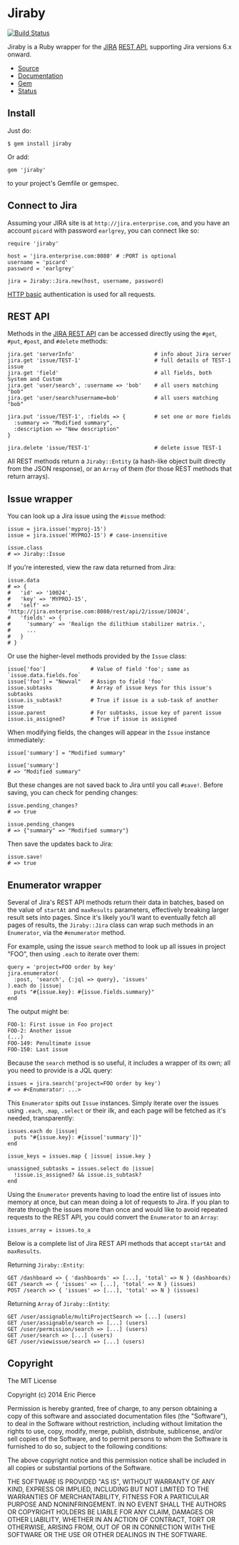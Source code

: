 Jiraby
======
[![Build Status](https://secure.travis-ci.org/a-e/jiraby.png?branch=dev)](http://travis-ci.org/a-e/jiraby)

Jiraby is a Ruby wrapper for the [JIRA](http://www.atlassian.com/JIRA)
[REST API](https://docs.atlassian.com/jira/REST/latest/), supporting Jira
versions 6.x onward.

- [Source](https://github.com/a-e/jiraby)
- [Documentation](http://rubydoc.info/github/a-e/jiraby/master/frames)
- [Gem](http://rubygems.org/gems/jiraby)
- [Status](https://travis-ci.org/a-e/jiraby)


Install
-------

Just do:

    $ gem install jiraby

Or add:

    gem 'jiraby'

to your project's Gemfile or gemspec.


Connect to Jira
---------------

Assuming your JIRA site is at `http://jira.enterprise.com`, and you have
an account `picard` with password `earlgrey`, you can connect like so:

    require 'jiraby'

    host = 'jira.enterprise.com:8080' # :PORT is optional
    username = 'picard'
    password = 'earlgrey'

    jira = Jiraby::Jira.new(host, username, password)

[HTTP basic](http://en.wikipedia.org/wiki/Basic_access_authentication)
authentication is used for all requests.


REST API
--------

Methods in the [JIRA REST API](https://docs.atlassian.com/jira/REST/6.2/) can be
accessed directly using the `#get`, `#put`, `#post`, and `#delete` methods:

    jira.get 'serverInfo'                         # info about Jira server
    jira.get 'issue/TEST-1'                       # full details of TEST-1 issue
    jira.get 'field'                              # all fields, both System and Custom
    jira.get 'user/search', :username => 'bob'    # all users matching "bob"
    jira.get 'user/search?username=bob'           # all users matching "bob"

    jira.put 'issue/TEST-1', :fields => {         # set one or more fields
      :summary => "Modified summary",
      :description => "New description"
    }

    jira.delete 'issue/TEST-1'                    # delete issue TEST-1

All REST methods return a `Jiraby::Entity` (a hash-like object built directly from
the JSON response), or an `Array` of them (for those REST methods that return arrays).


Issue wrapper
-------------

You can look up a Jira issue using the `#issue` method:

    issue = jira.issue('myproj-15')
    issue = jira.issue('MYPROJ-15') # case-insensitive

    issue.class
    # => Jiraby::Issue

If you're interested, view the raw data returned from Jira:

    issue.data
    # => {
    #   'id' => '10024',
    #   'key' => 'MYPROJ-15',
    #   'self' => 'http://jira.enterprise.com:8080/rest/api/2/issue/10024',
    #   'fields' => {
    #     'summary' => 'Realign the dilithium stabilizer matrix.',
    #     ...
    #   }
    # }

Or use the higher-level methods provided by the `Issue` class:

    issue['foo']              # Value of field 'foo'; same as `issue.data.fields.foo`
    issue['foo'] = "Newval"   # Assign to field 'foo'
    issue.subtasks            # Array of issue keys for this issue's subtasks
    issue.is_subtask?         # True if issue is a sub-task of another issue
    issue.parent              # For subtasks, issue key of parent issue
    issue.is_assigned?        # True if issue is assigned

When modifying fields, the changes will appear in the `Issue` instance immediately:

    issue['summary'] = "Modified summary"

    issue['summary']
    # => "Modified summary"

But these changes are not saved back to Jira until you call `#save!`. Before
saving, you can check for pending changes:

    issue.pending_changes?
    # => true

    issue.pending_changes
    # => {"summary" => "Modified summary"}

Then save the updates back to Jira:

    issue.save!
    # => true


Enumerator wrapper
------------------

Several of Jira's REST API methods return their data in batches, based on the
value of `startAt` and `maxResults` parameters, effectively breaking larger
result sets into pages. Since it's likely you'll want to eventually fetch all
pages of results, the `Jiraby::Jira` class can wrap such methods in an
`Enumerator`, via the `#enumerator` method.

For example, using the issue `search` method to look up all issues in project
"FOO", then using `.each` to iterate over them:

    query = 'project=FOO order by key'
    jira.enumerator(
      :post, 'search', {:jql => query}, 'issues'
    ).each do |issue|
      puts "#{issue.key}: #{issue.fields.summary}"
    end

The output might be:

    FOO-1: First issue in Foo project
    FOO-2: Another issue
    (...)
    FOO-149: Penultimate issue
    FOO-150: Last issue

Because the `search` method is so useful, it includes a wrapper of its own; all
you need to provide is a JQL query:

    issues = jira.search('project=FOO order by key')
    # => #<Enumerator: ...>

This `Enumerator` spits out `Issue` instances. Simply iterate over the issues
using `.each`, `.map`, `.select` or their ilk, and each page will be fetched
as it's needed, transparently:

    issues.each do |issue|
      puts "#{issue.key}: #{issue['summary']}"
    end

    issue_keys = issues.map { |issue| issue.key }

    unassigned_subtasks = issues.select do |issue|
      !issue.is_assigned? && issue.is_subtask?
    end

Using the `Enumerator` prevents having to load the entire list of issues into
memory at once, but can mean doing a lot of requests to Jira. If you plan to
iterate through the issues more than once and would like to avoid repeated
requests to the REST API, you could convert the `Enumerator` to an `Array`:

    issues_array = issues.to_a

Below is a complete list of Jira REST API methods that accept `startAt`
and `maxResults`.

Returning `Jiraby::Entity`:

    GET /dashboard => { 'dashboards' => [...], 'total' => N } (dashboards)
    GET /search => { 'issues' => [...], 'total' => N } (issues)
    POST /search => { 'issues' => [...], 'total' => N } (issues)

Returning `Array` of `Jiraby::Entity`:

    GET /user/assignable/multiProjectSearch => [...] (users)
    GET /user/assignable/search => [...] (users)
    GET /user/permission/search => [...] (users)
    GET /user/search => [...] (users)
    GET /user/viewissue/search => [...] (users)


Copyright
---------

The MIT License

Copyright (c) 2014 Eric Pierce

Permission is hereby granted, free of charge, to any person obtaining
a copy of this software and associated documentation files (the
"Software"), to deal in the Software without restriction, including
without limitation the rights to use, copy, modify, merge, publish,
distribute, sublicense, and/or sell copies of the Software, and to
permit persons to whom the Software is furnished to do so, subject to
the following conditions:

The above copyright notice and this permission notice shall be
included in all copies or substantial portions of the Software.

THE SOFTWARE IS PROVIDED "AS IS", WITHOUT WARRANTY OF ANY KIND,
EXPRESS OR IMPLIED, INCLUDING BUT NOT LIMITED TO THE WARRANTIES OF
MERCHANTABILITY, FITNESS FOR A PARTICULAR PURPOSE AND
NONINFRINGEMENT. IN NO EVENT SHALL THE AUTHORS OR COPYRIGHT HOLDERS BE
LIABLE FOR ANY CLAIM, DAMAGES OR OTHER LIABILITY, WHETHER IN AN ACTION
OF CONTRACT, TORT OR OTHERWISE, ARISING FROM, OUT OF OR IN CONNECTION
WITH THE SOFTWARE OR THE USE OR OTHER DEALINGS IN THE SOFTWARE.

